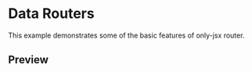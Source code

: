 # Data Routers

This example demonstrates some of the basic features of only-jsx router.

## Preview

